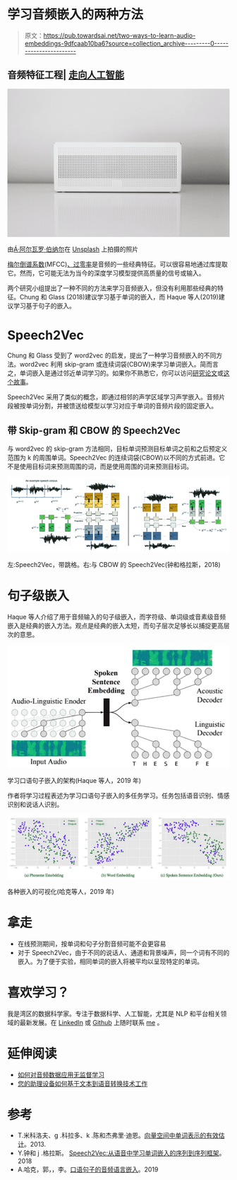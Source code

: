 # 学习音频嵌入的两种方法

> 原文：<https://pub.towardsai.net/two-ways-to-learn-audio-embeddings-9dfcaab10ba6?source=collection_archive---------0----------------------->

## 音频特征工程| [走向人工智能](https://towardsai.net)

![](img/63a1502123c8e40e61eb6e4f00139e5b.png)

由[Á·阿尔瓦罗·伯纳尔](https://unsplash.com/@abn?utm_source=medium&utm_medium=referral)在 [Unsplash](https://unsplash.com?utm_source=medium&utm_medium=referral) 上拍摄的照片

[梅尔倒谱系数](https://en.wikipedia.org/wiki/Mel-frequency_cepstrum)(MFCC)[、过零率](https://en.wikipedia.org/wiki/Zero-crossing_rate)是音频的一些经典特征。可以很容易地通过库提取它。然而，它可能无法为当今的深度学习模型提供高质量的信号或输入。

两个研究小组提出了一种不同的方法来学习音频嵌入，但没有利用那些经典的特征。Chung 和 Glass (2018)建议学习基于单词的嵌入，而 Haque 等人(2019)建议学习基于句子的嵌入。

# Speech2Vec

Chung 和 Glass 受到了 word2vec 的启发，提出了一种学习音频嵌入的不同方法。word2vec 利用 skip-gram 或连续词袋(CBOW)来学习单词嵌入。简而言之，单词嵌入是通过邻近单词学习的。如果你不熟悉它，你可以访问[研究论文](https://arxiv.org/pdf/1301.3781.pdf)或[这个故事](https://towardsdatascience.com/3-silver-bullets-of-word-embedding-in-nlp-10fa8f50cc5a)。

Speech2Vec 采用了类似的概念，即通过相邻的声学区域学习声学嵌入。音频片段被按单词分割，并被馈送给模型以学习对应于单词的音频片段的固定嵌入。

## 带 Skip-gram 和 CBOW 的 Speech2Vec

与 word2vec 的 skip-gram 方法相同，目标单词预测目标单词之前和之后预定义范围为 k 的周围单词。Speech2Vec 的连续词袋(CBOW)以不同的方式前进。它不是使用目标词来预测周围的词，而是使用周围的词来预测目标词。

![](img/0a436eb32e2aaf15e431ed44fb857d1d.png)

左:Speech2Vec，带跳格。右:与 CBOW 的 Speech2Vec(钟和格拉斯，2018)

# 句子级嵌入

Haque 等人介绍了用于音频输入的句子级嵌入，而字符级、单词级或音素级音频嵌入是经典的嵌入方法。观点是经典的嵌入太短，而句子层次足够长以捕捉更高层次的意思。

![](img/bb93bad69c4cd16fecb324eadcc4cd54.png)

学习口语句子嵌入的架构(Haque 等人，2019 年)

作者将学习过程表述为学习口语句子嵌入的多任务学习。任务包括语音识别、情感识别和说话人识别。

![](img/8ee4e7443ebfd1748b64fc66c6dbaa8c.png)

各种嵌入的可视化(哈克等人，2019 年)

# 拿走

*   在线预测期间，按单词和句子分割音频可能不会更容易
*   对于 Speech2Vec，由于不同的说话人、通道和背景噪声，同一个词有不同的嵌入。为了便于实验，相同单词的嵌入将被平均以呈现特定的单词。

# 喜欢学习？

我是湾区的数据科学家。专注于数据科学、人工智能，尤其是 NLP 和平台相关领域的最新发展。在 [LinkedIn](https://www.linkedin.com/in/edwardma1026) 或 [Github](https://github.com/makcedward) 上随时联系 [me](https://makcedward.github.io/) 。

# 延伸阅读

*   [如何对音频数据应用无监督学习](https://medium.com/hackernoon/how-can-you-apply-unsupervised-learning-on-audio-data-be95153c5860)
*   [您的助理设备如何基于文本到语音转换技术工作](https://becominghuman.ai/how-does-your-assistant-device-work-based-on-text-to-speech-technology-5f31e56eae7e)

# 参考

*   T.米科洛夫、g .科拉多、k .陈和杰弗里·迪恩。[向量空间中单词表示的有效估计](https://arxiv.org/pdf/1301.3781.pdf)。2013.
*   Y.钟和 j .格拉斯。 [Speech2Vec:从语音中学习单词嵌入的序列到序列框架](https://arxiv.org/pdf/1803.08976.pdf)。2018
*   A.哈克，郭，，李。[口语句子的音频语言嵌入](https://arxiv.org/pdf/1902.07817.pdf)。2019